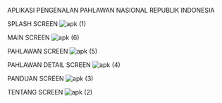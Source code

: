 APLIKASI PENGENALAN PAHLAWAN NASIONAL REPUBLIK INDONESIA

SPLASH SCREEN
![apk (1)](https://user-images.githubusercontent.com/58543758/189473461-f4d9f7d2-6432-42ab-8298-a0a239ca276d.jpeg)

MAIN SCREEN
![apk (6)](https://user-images.githubusercontent.com/58543758/189473471-c12f16d7-1218-47e3-ada5-de764b560905.jpeg)

PAHLAWAN SCREEN
![apk (5)](https://user-images.githubusercontent.com/58543758/189473476-b594b696-783e-47ad-bf62-869cd82e3540.jpeg)

PAHLAWAN DETAIL SCREEN
![apk (4)](https://user-images.githubusercontent.com/58543758/189473478-e6686ec0-1834-41cc-a26e-ce97411f0e21.jpeg)

PANDUAN SCREEN
![apk (3)](https://user-images.githubusercontent.com/58543758/189473488-df25a9f0-708c-42b2-bd08-339336eb287a.jpeg)

TENTANG SCREEN
![apk (2)](https://user-images.githubusercontent.com/58543758/189473491-be80b700-20af-4503-9a8c-45074c75eab6.jpeg)
